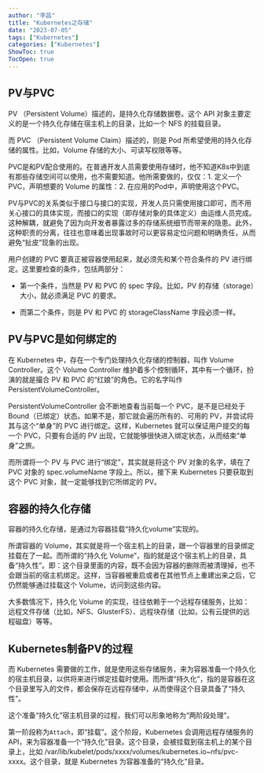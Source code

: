 ```yaml
---
author: "李昌"
title: "Kubernetes之存储"
date: "2023-07-05"
tags: ["Kubernetes"]
categories: ["Kubernetes"]
ShowToc: true
TocOpen: true
---
```


## PV与PVC

PV （Persistent Volume）描述的，是持久化存储数据卷。这个 API 对象主要定义的是一个持久化存储在宿主机上的目录，比如一个 NFS 的挂载目录。

而 PVC （Persistent Volume Claim）描述的，则是 Pod 所希望使用的持久化存储的属性。比如，Volume 存储的大小、可读写权限等等。

PVC是和PV配合使用的。在普通开发人员需要使用存储时，他不知道K8s中到底有那些存储空间可以使用，也不需要知道。他所需要做的，仅仅：1. 定义一个 PVC，声明想要的 Volume 的属性：2. 在应用的Pod中，声明使用这个PVC。

PV与PVC的关系类似于接口与接口的实现，开发人员只需使用接口即可，而不用关心接口的具体实现，而接口的实现（即存储对象的具体定义）由运维人员完成。这种解耦，就避免了因为向开发者暴露过多的存储系统细节而带来的隐患。此外，这种职责的分离，往往也意味着出现事故时可以更容易定位问题和明确责任，从而避免“扯皮”现象的出现。

用户创建的 PVC 要真正被容器使用起来，就必须先和某个符合条件的 PV 进行绑定。这里要检查的条件，包括两部分：

- 第一个条件，当然是 PV 和 PVC 的 spec 字段。比如，PV 的存储（storage）大小，就必须满足 PVC 的要求。

- 而第二个条件，则是 PV 和 PVC 的 storageClassName 字段必须一样。

## PV与PVC是如何绑定的

在 Kubernetes 中，存在一个专门处理持久化存储的控制器，叫作 Volume Controller。这个 Volume Controller 维护着多个控制循环，其中有一个循环，扮演的就是撮合 PV 和 PVC 的“红娘”的角色。它的名字叫作 PersistentVolumeController。

PersistentVolumeController 会不断地查看当前每一个 PVC，是不是已经处于 Bound（已绑定）状态。如果不是，那它就会遍历所有的、可用的 PV，并尝试将其与这个“单身”的 PVC 进行绑定。这样，Kubernetes 就可以保证用户提交的每一个 PVC，只要有合适的 PV 出现，它就能够很快进入绑定状态，从而结束“单身”之旅。

而所谓将一个 PV 与 PVC 进行“绑定”，其实就是将这个 PV 对象的名字，填在了 PVC 对象的 spec.volumeName 字段上。所以，接下来 Kubernetes 只要获取到这个 PVC 对象，就一定能够找到它所绑定的 PV。

## 容器的持久化存储

容器的持久化存储，是通过为容器挂载“持久化volume”实现的。

所谓容器的 Volume，其实就是将一个宿主机上的目录，跟一个容器里的目录绑定挂载在了一起。而所谓的“持久化 Volume”，指的就是这个宿主机上的目录，具备“持久性”。即：这个目录里面的内容，既不会因为容器的删除而被清理掉，也不会跟当前的宿主机绑定。这样，当容器被重启或者在其他节点上重建出来之后，它仍然能够通过挂载这个 Volume，访问到这些内容。

大多数情况下，持久化 Volume 的实现，往往依赖于一个远程存储服务，比如：远程文件存储（比如，NFS、GlusterFS）、远程块存储（比如，公有云提供的远程磁盘）等等。

## Kubernetes制备PV的过程

而 Kubernetes 需要做的工作，就是使用这些存储服务，来为容器准备一个持久化的宿主机目录，以供将来进行绑定挂载时使用。而所谓“持久化”，指的是容器在这个目录里写入的文件，都会保存在远程存储中，从而使得这个目录具备了“持久性”。

这个准备“持久化”宿主机目录的过程，我们可以形象地称为“两阶段处理”。

第一阶段称为`Attach`，即“挂载”。这个阶段，Kubernetes 会调用远程存储服务的 API，来为容器准备一个“持久化”目录。这个目录，会被挂载到宿主机上的某个目录上，比如 /var/lib/kubelet/pods/xxxx/volumes/kubernetes.io~nfs/pvc-xxxx。这个目录，就是 Kubernetes 为容器准备的“持久化”目录。






